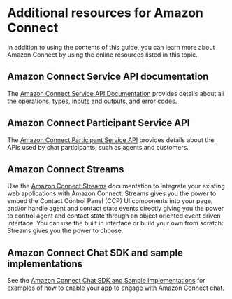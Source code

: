 # Additional resources for Amazon Connect<a name="additional-resources"></a>

In addition to using the contents of this guide, you can learn more about Amazon Connect by using the online resources listed in this topic\.

## Amazon Connect Service API documentation<a name="acp-api"></a>

The [Amazon Connect Service API Documentation](https://docs.aws.amazon.com/connect/latest/APIReference/welcome.html) provides details about all the operations, types, inputs and outputs, and error codes\. 

## Amazon Connect Participant Service API<a name="acp-api"></a>

The [Amazon Connect Participant Service API](https://docs.aws.amazon.com/connect-participant/latest/APIReference/Welcome.html) provides details about the APIs used by chat participants, such as agents and customers\. 

## Amazon Connect Streams<a name="streams"></a>

Use the [Amazon Connect Streams](https://github.com/aws/amazon-connect-streams) documentation to integrate your existing web applications with Amazon Connect\. Streams gives you the power to embed the Contact Control Panel \(CCP\) UI components into your page, and/or handle agent and contact state events directly giving you the power to control agent and contact state through an object oriented event driven interface\. You can use the built in interface or build your own from scratch: Streams gives you the power to choose\.

## Amazon Connect Chat SDK and sample implementations<a name="chat-example"></a>

 See the [Amazon Connect Chat SDK and Sample Implementations](https://github.com/amazon-connect/amazon-connect-chat-ui-examples/) for examples of how to enable your app to engage with Amazon Connect chat\. 